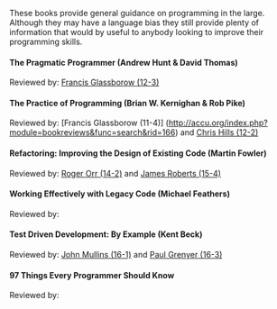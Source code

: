 These books provide general guidance on programming in the large. Although they may have a language bias they still provide plenty of information that would by useful to anybody looking to improve their programming skills.

#### The Pragmatic Programmer (Andrew Hunt & David Thomas)
Reviewed by: [Francis Glassborow (12-3)](http://accu.org/index.php?module=bookreviews&func=search&rid=1148)

#### The Practice of Programming (Brian W. Kernighan & Rob Pike)
Reviewed by: [Francis Glassborow (11-4)] (http://accu.org/index.php?module=bookreviews&func=search&rid=166) and [Chris Hills (12-2)](http://accu.org/index.php?module=bookreviews&func=search&rid=419)

#### Refactoring: Improving the Design of Existing Code (Martin Fowler)
Reviewed by: [Roger Orr (14-2)](http://accu.org/index.php?module=bookreviews&func=search&rid=1773) and [James Roberts (15-4)](http://accu.org/index.php?module=bookreviews&func=search&rid=1614)

#### Working Effectively with Legacy Code (Michael Feathers)
Reviewed by: 

#### Test Driven Development: By Example (Kent Beck)
Reviewed by: [John Mullins (16-1)](http://accu.org/index.php?module=bookreviews&func=search&rid=277) and [Paul Grenyer (16-3)](http://accu.org/index.php?module=bookreviews&func=search&rid=402)

#### 97 Things Every Programmer Should Know
Reviewed by: 
